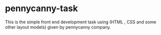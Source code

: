 # pennycanny-task
This is the simple front end development task using  (HTML , CSS and some other layout models) given by pennycanny company. 
